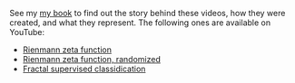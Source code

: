 
See my <a href="https://github.com/VincentGranville/Point-Processes">my book</a>  to find out the story behind these videos, how they were created, and what they represent. The following ones are available on YouTube:

<ul>
  <li><a href="https://youtu.be/H77ULp6HVsE">Rienmann zeta function</a></li>
  <li><a href="https://youtu.be/cCHSU4NyPlo">Rienmann zeta function, randomized</a></li>
  <li><a href="https://youtu.be/dNPSEh-X6uw">Fractal supervised classidication</a></li>
</ul>
